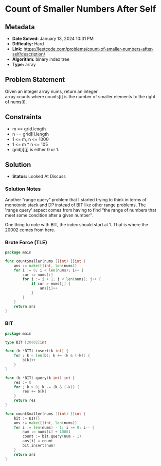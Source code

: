 # Count of Smaller Numbers After Self

## Metadata

- **Date Solved:** January 13, 2024 10:31 PM
- **Difficulty:** Hard
- **Link:** https://leetcode.com/problems/count-of-smaller-numbers-after-self/description/
- **Algorithm:** binary index tree
- **Type:** array

## Problem Statement

Given an integer array nums, return an integer array counts where counts[i] is the number of smaller elements to the right of nums[i].

## Constraints

- m == grid.length
- n == grid[i].length
- 1 <= m, n <= 1000
- 1 <= m * n <= 105
- grid[i][j] is either 0 or 1.

## Solution

- **Status:** Looked At Discuss

### Solution Notes

Another “range query” problem that I started trying to think in terms of monotonic stack and DP instead of BIT like other range problems. The 'range query' aspect comes from having to find “the range of numbers that meet some condition after a given number”.

One thing to note with BIT, the index should start at 1. That is where the 20002 comes from here.  


### Brute Force (TLE)

```go
package main

func countSmaller(nums []int) []int {
	ans := make([]int, len(nums))
	for i := 0; i < len(nums); i++ {
		cur := nums[i]
		for j := i + 1; j < len(nums); j++ {
			if cur > nums[j] {
				ans[i]++
			}
		}
	}
	return ans
}
```

### BIT

```go
package main

type BIT [20002]int

func (b *BIT) insert(k int) {
	for ; k < len(b); k += (k & (-k)) {
		b[k]++
	}
}

func (b *BIT) query(k int) int {
	res := 0
	for ; k > 0; k -= (k & (-k)) {
		res += b[k]
	}
	return res
}

func countSmaller(nums []int) []int {
	bit := BIT{}
	ans := make([]int, len(nums))
	for i := len(nums) - 1; i >= 0; i-- {
		num := nums[i] + 10001
		count := bit.query(num - 1)
		ans[i] = count
		bit.insert(num)
	}
	return ans
}
```
